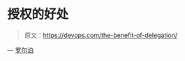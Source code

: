 # 授权的好处

> 原文：<https://devops.com/the-benefit-of-delegation/>

— [罗尔泊](https://devops.com/author/breselman/)
